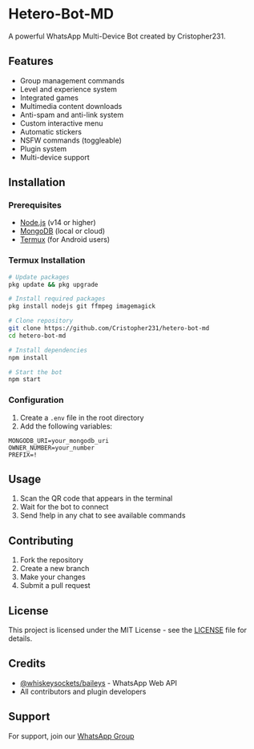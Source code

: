 # Hetero-Bot-MD

A powerful WhatsApp Multi-Device Bot created by Cristopher231.

## Features

- Group management commands
- Level and experience system
- Integrated games
- Multimedia content downloads
- Anti-spam and anti-link system
- Custom interactive menu
- Automatic stickers
- NSFW commands (toggleable)
- Plugin system
- Multi-device support

## Installation

### Prerequisites

- [Node.js](https://nodejs.org/) (v14 or higher)
- [MongoDB](https://www.mongodb.com/) (local or cloud)
- [Termux](https://termux.com/) (for Android users)

### Termux Installation

```bash
# Update packages
pkg update && pkg upgrade

# Install required packages
pkg install nodejs git ffmpeg imagemagick

# Clone repository
git clone https://github.com/Cristopher231/hetero-bot-md
cd hetero-bot-md

# Install dependencies
npm install

# Start the bot
npm start
```

### Configuration

1. Create a `.env` file in the root directory
2. Add the following variables:
```env
MONGODB_URI=your_mongodb_uri
OWNER_NUMBER=your_number
PREFIX=!
```

## Usage

1. Scan the QR code that appears in the terminal
2. Wait for the bot to connect
3. Send !help in any chat to see available commands

## Contributing

1. Fork the repository
2. Create a new branch
3. Make your changes
4. Submit a pull request

## License

This project is licensed under the MIT License - see the [LICENSE](LICENSE) file for details.

## Credits

- [@whiskeysockets/baileys](https://github.com/WhiskeySockets/Baileys) - WhatsApp Web API
- All contributors and plugin developers

## Support

For support, join our [WhatsApp Group](https://chat.whatsapp.com/your_group_link)